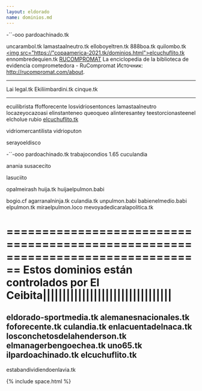```yaml
---
layout: eldorado
name: dominios.md
---
```


-´´-ooo
 pardoachinado.tk

uncarambol.tk
lamastaalneutro.tk
elloboyeltren.tk
888boa.tk
quilombo.tk
<a href="https://elcuchuflito.tk"><img src="https://"copaamerica-2021.tk/dominios.html">elcuchuflito.tk</a>
ennombredequien.tk
<a href="http://rucompromat.com/articles/2021-09-08-20-58">RUCOMPROMAT</a> La enciclopedia de la biblioteca de evidencia comprometedora - RuCompromat Источник: http://rucompromat.com/about.

-------------------
Lai
legal.tk
Ekiliimbardini.tk
cinque.tk

--------------------
ecuilibrista
ffofforecente
losvidriosentonces
lamastaalneutro
locazeyocazoasi
elinstanteneo
queoqueo
alinteresantey
teestorcionasteenel
elcholue
rubio
<a href="https://elcuchuflito.tk">elcuchuflito.tk</a>

vidriomercantilista
vidrioputon

serayoeldisco


-´´-ooo
 pardoachinado.tk
trabajocondios
1.65
cuculandia

anania
susacecito

lasuciito

opalmeirash
huija.tk
huijaelpulmon.babi

bogio.cf
agarranalninja.tk
culandia.tk
unpulmon.babi
babienelmedio.babi
elpulmon.tk
miraelpulmon.loco
mevoyadedicaralapolitica.tk

================================================================================
Estos dominios están controlados por El Ceibita|||||||||||||||||||||||||||||||||
================================================================================

eldorado-sportmedia.tk
alemanesnacionales.tk
foforecente.tk
culandia.tk
enlacuentadelnaca.tk
losconchetosdelahenderson.tk
elmanagerbengoechea.tk
uno65.tk
ilpardoachinado.tk
elcuchuflito.tk
--------------------------------------------------------------------------------
estabandividiendoenlavia.tk

  {% include space.html %}
